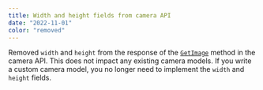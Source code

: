 ```yaml
---
title: Width and height fields from camera API
date: "2022-11-01"
color: "removed"
---
```


Removed `width` and `height` from the response of the [`GetImage`](/components/camera/#getimage) method in the camera API.
This does not impact any existing camera models.
If you write a custom camera model, you no longer need to implement the `width` and `height` fields.
